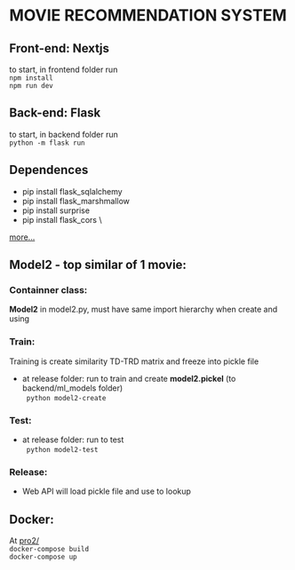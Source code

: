 # MOVIE RECOMMENDATION SYSTEM
## Front-end: Nextjs
to start, in frontend folder run\
```npm install```\
```npm run dev```
## Back-end: Flask
to start, in backend folder run\
```python -m flask run ```

## Dependences
* pip install flask_sqlalchemy
* pip install flask_marshmallow
* pip install surprise
* pip install flask_cors \

[more...](https://github.com/ngonhan2k5/cs-ml/blob/master/pro2/backend/requirements.txt)

## Model2 - top similar of 1 movie:
### Containner class:
**Model2** in model2.py, must have same import hierarchy when create and using
### Train:
Training is create similarity TD-TRD matrix and freeze into pickle file
* at release folder: run to train and create **model2.pickel** (to backend/ml_models folder) \
``` python model2-create```
### Test:
* at release folder: run to test  \
``` python model2-test```
### Release:
* Web API will load pickle file and use to lookup

## Docker:
At [pro2/](https://github.com/ngonhan2k5/cs-ml/tree/master/pro2) \
```docker-compose build``` \
```docker-compose up```
